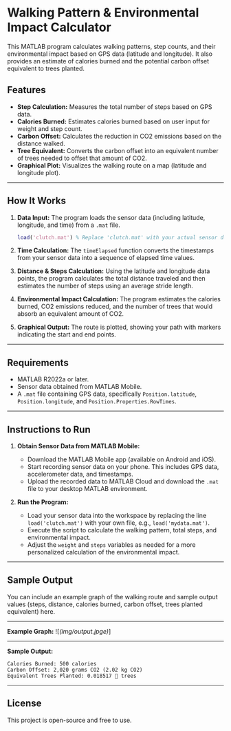 # Walking Pattern & Environmental Impact Calculator

This MATLAB program calculates walking patterns, step counts, and their environmental impact based on GPS data (latitude and longitude). It also provides an estimate of calories burned and the potential carbon offset equivalent to trees planted.

## Features
- **Step Calculation:** Measures the total number of steps based on GPS data.
- **Calories Burned:** Estimates calories burned based on user input for weight and step count.
- **Carbon Offset:** Calculates the reduction in CO2 emissions based on the distance walked.
- **Tree Equivalent:** Converts the carbon offset into an equivalent number of trees needed to offset that amount of CO2.
- **Graphical Plot:** Visualizes the walking route on a map (latitude and longitude plot).

---

## How It Works

1. **Data Input:**
   The program loads the sensor data (including latitude, longitude, and time) from a `.mat` file.
   ```matlab
   load('clutch.mat') % Replace 'clutch.mat' with your actual sensor data file
   ```

2. **Time Calculation:**
   The `timeElapsed` function converts the timestamps from your sensor data into a sequence of elapsed time values.

3. **Distance & Steps Calculation:**
   Using the latitude and longitude data points, the program calculates the total distance traveled and then estimates the number of steps using an average stride length.

4. **Environmental Impact Calculation:**
   The program estimates the calories burned, CO2 emissions reduced, and the number of trees that would absorb an equivalent amount of CO2.

5. **Graphical Output:**
   The route is plotted, showing your path with markers indicating the start and end points.

---

## Requirements

- MATLAB R2022a or later.
- Sensor data obtained from MATLAB Mobile.
- A `.mat` file containing GPS data, specifically `Position.latitude`, `Position.longitude`, and `Position.Properties.RowTimes`.

---

## Instructions to Run

1. **Obtain Sensor Data from MATLAB Mobile:**
   - Download the MATLAB Mobile app (available on Android and iOS).
   - Start recording sensor data on your phone. This includes GPS data, accelerometer data, and timestamps.
   - Upload the recorded data to MATLAB Cloud and download the `.mat` file to your desktop MATLAB environment.

2. **Run the Program:**
   - Load your sensor data into the workspace by replacing the line `load('clutch.mat')` with your own file, e.g., `load('mydata.mat')`.
   - Execute the script to calculate the walking pattern, total steps, and environmental impact.
   - Adjust the `weight` and `steps` variables as needed for a more personalized calculation of the environmental impact.

---

## Sample Output
You can include an example graph of the walking route and sample output values (steps, distance, calories burned, carbon offset, trees planted equivalent) here.

---

**Example Graph:**
![*(img/output.jpge)*]

---

**Sample Output:**
```
Calories Burned: 500 calories
Carbon Offset: 2,020 grams CO2 (2.02 kg CO2)
Equivalent Trees Planted: 0.018517 🌱 trees
```

---

## License

This project is open-source and free to use.